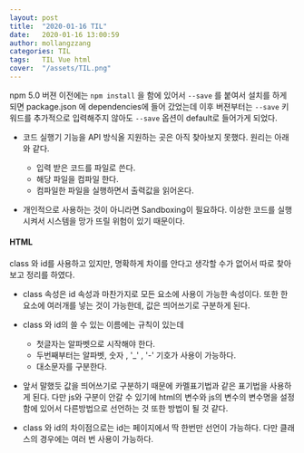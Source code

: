 ```yaml
---
layout: post
title:  "2020-01-16 TIL"
date:   2020-01-16 13:00:59
author: mollangzzang
categories: TIL
tags:	TIL Vue html
cover:  "/assets/TIL.png"
---
```


npm 5.0 버젼 이전에는 `npm install` 을 함에 있어서 `--save` 를 붙여서 설치를 하게 되면 package.json 에 dependencies에 들어 갔었는데 이후 버젼부터는 `--save` 키워드를 추가적으로 입력해주지 않아도 `--save` 옵션이 default로 들어가게 되었다.

- 코드 실행기 기능을 API 방식올 지원하는 곳은 아직 찾아보지 못했다. 원리는 아래와 같다.
    - 입력 받은 코드를 파일로 쓴다.
    - 해당 파일을 컴파일 한다.
    - 컴파일한 파일을 실행하면서 출력값을 읽어온다.

- 개인적으로 사용하는 것이 아니라면 Sandboxing이 필요하다. 이상한 코드를 실행시켜서 시스템을 망가 뜨릴 위험이 있기 때문이다.

#### HTML

class 와 id를 사용하고 있지만, 명확하게 차이를 안다고 생각할 수가 없어서 따로 찾아보고 정리를 하였다.

- class 속성은 id 속성과 마찬가지로 모든 요소에 사용이 가능한 속성이다. 또한 한 요소에 여러개를 넣는 것이 가능한데, 값은 띄어쓰기로 구분하게 된다.

- class 와 id의 쓸 수 있는 이름에는 규칙이 있는데
    - 첫글자는 알파벳으로 시작해야 한다.
    - 두번째부터는 알파벳, 숫자 , '_' , '-' 기호가 사용이 가능하다.
    - 대소문자를 구분한다.

- 앞서 말했듯 값을 띄어쓰기로 구분하기 때문에 카멜표기법과 같은 표기법을 사용하게 된다. 다만 js와 구분이 안갈 수 있기에 html의 변수와 js의 변수의 변수명을 설정함에 있어서 다른방법으로 선언하는 것 또한 방법이 될 것 같다.

- class 와 id의 차이점으로는 id는 페이지에서 딱 한번만 선언이 가능하다. 다만 클래스의 경우에는 여러 번 사용이 가능하다.




